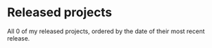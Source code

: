 # Released projects

All <!-- release_count starts -->0<!-- release_count ends --> of my released projects, ordered by the date of their most recent release.

<!-- recent_releases starts -->



<!-- recent_releases ends -->